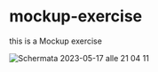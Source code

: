 # mockup-exercise
this is a Mockup exercise 


![Schermata 2023-05-17 alle 21 04 11](https://github.com/Valeprogr/mockup-exercise/assets/96908140/ad6eed32-5c0f-494b-9522-aac0b111ce6e)
